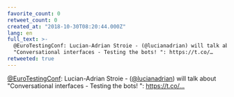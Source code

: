 ```yaml
---
favorite_count: 0
retweet_count: 0
created_at: "2018-10-30T08:20:44.000Z"
lang: en
full_text: >-
  @EuroTestingConf: Lucian-Adrian Stroie - (@lucianadrian) will talk about
  "Conversational interfaces - Testing the bots! ": https://t.co/…
retweeted: true
---
```


[@EuroTestingConf](https://twitter.com/EuroTestingConf): Lucian-Adrian Stroie -
([@lucianadrian](https://twitter.com/lucianadrian)) will talk about
"Conversational interfaces - Testing the bots! ": https://t.co/…
